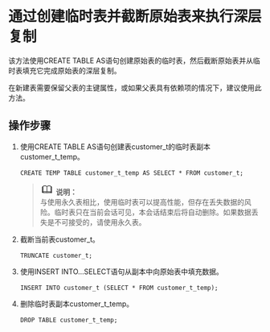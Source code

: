 # 通过创建临时表并截断原始表来执行深层复制

该方法使用CREATE TABLE AS语句创建原始表的临时表，然后截断原始表并从临时表填充它完成原始表的深层复制。

在新建表需要保留父表的主键属性，或如果父表具有依赖项的情况下，建议使用此方法。

## 操作步骤<a name="zh-cn_topic_0237121144_zh-cn_topic_0165787116_section1098017411363"></a>

1.  使用CREATE TABLE AS语句创建表customer\_t的临时表副本customer\_t\_temp。

    ```
    CREATE TEMP TABLE customer_t_temp AS SELECT * FROM customer_t;
    ```

    >![](public_sys-resources/icon-note.png) **说明：**   
    >与使用永久表相比，使用临时表可以提高性能，但存在丢失数据的风险。临时表只在当前会话可见，本会话结束后将自动删除。如果数据丢失是不可接受的，请使用永久表。  

2.  截断当前表customer\_t。

    ```
    TRUNCATE customer_t;
    ```

3.  使用INSERT INTO…SELECT语句从副本中向原始表中填充数据。

    ```
    INSERT INTO customer_t (SELECT * FROM customer_t_temp);
    ```

4.  删除临时表副本customer\_t\_temp。

    ```
    DROP TABLE customer_t_temp;
    ```



